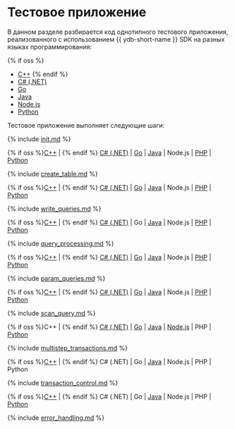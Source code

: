 # Тестовое приложение

В данном разделе разбирается код однотипного тестового приложения, реализованного с использованием {{ ydb-short-name }} SDK на разных языках программирования:

{% if oss %}
- [C++](../example-cpp.md)
{% endif %}
- [С# (.NET)](../example-dotnet.md)
- [Go](../go/index.md)
- [Java](../java/index.md)
- [Node.js](../example-nodejs.md)
- [Python](../python/index.md)

Тестовое приложение выполняет следующие шаги:

{% include [init.md](steps/01_init.md) %}

{% if oss %}[C++](../example-cpp.md#init) | {% endif %} [C# (.NET)](../example-dotnet.md#init) | [Go](../go/index.md#init) | [Java](../java/index.md#init) | Node.js | [PHP](../example-php.md#init) | [Python](../python/index.md#init)

{% include [create_table.md](steps/02_create_table.md) %}

{% if oss %}[C++](../example-cpp.md#create-table) | {% endif %} [C# (.NET)](../example-dotnet.md#create-table) | [Go](../go/index.md#create-table) | [Java](../java/index.md#create-table) | Node.js | [PHP](../example-php.md#create-table) | [Python](../python/index.md#create-table)

{% include [write_queries.md](steps/03_write_queries.md) %}

{% if oss %}[C++](../example-cpp.md#write-queries) | {% endif %} [C# (.NET)](../example-dotnet.md#write-queries) | Go | [Java](../java/index.md#write-queries) | Node.js | [PHP](../example-php.md#write-queries) | [Python](../python/index.md#write-queries)

{% include [query_processing.md](steps/04_query_processing.md) %}

{% if oss %}[C++](../example-cpp.md#query-processing) |  {% endif %} [C# (.NET)](../example-dotnet.md#query-processing) | [Go](../go/index.md#query-processing) | [Java](../java/index.md#query-processing) | Node.js | [PHP](../example-php.md#query-processing) | [Python](../python/index.md#query-processing)

{% include [param_queries.md](steps/06_param_queries.md) %}

{% if oss %}[C++](../example-cpp.md#param-queries) |  {% endif %} [C# (.NET)](../example-dotnet.md#param-queries) | [Go](../go/index.md#param-queries) | [Java](../java/index.md#param-queries) | Node.js | [PHP](../example-php.md#param-queries) | [Python](../python/index.md#param-queries)

{% include [scan_query.md](steps/08_scan_query.md) %}

{% if oss %}C++ |  {% endif %} [C# (.NET)](../example-dotnet.md#scan-query) | [Go](../go/index.md#scan-query) | [Java](../java/index.md#scan-query) | [Node.js](../example-nodejs.md#scan-query) | PHP | [Python](../python/index.md#scan-query)

{% include [multistep_transactions.md](steps/09_multistep_transactions.md) %}

{% if oss %}[C++](../example-cpp.md#multistep-transactions) |  {% endif %} C# (.NET) | Go | [Java](../java/index.md#multistep-transactions) | Node.js | PHP | Python

{% include [transaction_control.md](steps/10_transaction_control.md) %}

{% if oss %}[C++](../example-cpp.md#tcl) |  {% endif %} C# (.NET) | Go | [Java](../java/index.md#tcl) | Node.js | PHP | [Python](../python/index.md#tcl)

{% include [error_handling.md](steps/50_error_handling.md) %}

